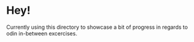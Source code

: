 # Hey!

Currently using this directory to showcase a bit of progress in regards to odin in-between excercises.
